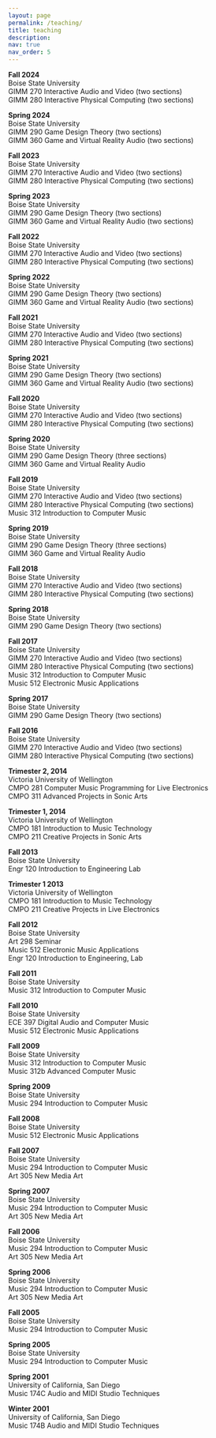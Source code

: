 ```yaml
---
layout: page
permalink: /teaching/
title: teaching
description: 
nav: true
nav_order: 5
---
```


**Fall 2024**  
     Boise State University  
GIMM 270 Interactive Audio and Video (two sections)  
GIMM 280 Interactive Physical Computing (two sections) 

**Spring 2024**  
Boise State University  
GIMM 290 Game Design Theory (two sections)  
GIMM 360 Game and Virtual Reality Audio (two sections) 

**Fall 2023**  
Boise State University  
GIMM 270 Interactive Audio and Video (two sections)  
GIMM 280 Interactive Physical Computing (two sections)  

**Spring 2023**  
Boise State University  
GIMM 290 Game Design Theory (two sections)  
GIMM 360 Game and Virtual Reality Audio (two sections) 

**Fall 2022**  
Boise State University  
GIMM 270 Interactive Audio and Video (two sections)  
GIMM 280 Interactive Physical Computing (two sections)  

**Spring 2022**  
Boise State University  
GIMM 290 Game Design Theory (two sections)    
GIMM 360 Game and Virtual Reality Audio (two sections)  

**Fall 2021**  
Boise State University  
GIMM 270 Interactive Audio and Video (two sections)  
GIMM 280 Interactive Physical Computing (two sections)  


**Spring 2021**  
Boise State University  
GIMM 290 Game Design Theory (two sections)  
GIMM 360 Game and Virtual Reality Audio (two sections)  
 
**Fall 2020**  
Boise State University  
GIMM 270 Interactive Audio and Video (two sections)  
GIMM 280 Interactive Physical Computing (two sections)  

**Spring 2020**  
Boise State University  
GIMM 290 Game Design Theory (three sections)  
GIMM 360 Game and Virtual Reality Audio  

**Fall 2019**  
Boise State University  
GIMM 270 Interactive Audio and Video (two sections)  
GIMM 280 Interactive Physical Computing (two sections)  
Music 312 Introduction to Computer Music  

**Spring 2019**  
Boise State University  
GIMM 290 Game Design Theory (three sections)  
GIMM 360 Game and Virtual Reality Audio  

**Fall 2018**  
Boise State University  
GIMM 270 Interactive Audio and Video (two sections)  
GIMM 280 Interactive Physical Computing (two sections) 

**Spring 2018**  
Boise State University  
GIMM 290 Game Design Theory (two sections)  

**Fall 2017**  
Boise State University  
GIMM 270 Interactive Audio and Video (two sections)  
GIMM 280 Interactive Physical Computing (two sections)  
Music 312 Introduction to Computer Music  
Music 512 Electronic Music Applications  

**Spring 2017**  
Boise State University  
GIMM 290 Game Design Theory (two sections)  

**Fall 2016**  
Boise State University  
GIMM 270 Interactive Audio and Video (two sections)  
GIMM 280 Interactive Physical Computing (two sections)  

**Trimester 2, 2014**  
Victoria University of Wellington  
CMPO 281 Computer Music Programming for Live Electronics  
CMPO 311 Advanced Projects in Sonic Arts  

**Trimester 1, 2014**  
Victoria University of Wellington  
CMPO 181 Introduction to Music Technology  
CMPO 211 Creative Projects in Sonic Arts  

**Fall 2013**  
Boise State University  
Engr 120 Introduction to Engineering Lab  

**Trimester 1 2013**  
Victoria University of Wellington  
CMPO 181 Introduction to Music Technology  
CMPO 211 Creative Projects in Live Electronics  

**Fall 2012**  
Boise State University  
Art 298 Seminar  
Music 512 Electronic Music Applications  
Engr 120 Introduction to Engineering, Lab  

**Fall 2011**  
Boise State University  
Music 312 Introduction to Computer Music  

**Fall 2010**  
Boise State University  
ECE 397 Digital Audio and Computer Music  
Music 512 Electronic Music Applications  

**Fall 2009**  
Boise State University  
Music 312 Introduction to Computer Music  
Music 312b Advanced Computer Music  

**Spring 2009**  
Boise State University  
Music 294 Introduction to Computer Music  

**Fall 2008**  
Boise State University  
Music 512 Electronic Music Applications  

**Fall 2007**  
Boise State University  
Music 294 Introduction to Computer Music  
Art 305 New Media Art  

**Spring 2007**  
Boise State University  
Music 294 Introduction to Computer Music  
Art 305 New Media Art  

**Fall 2006**  
Boise State University  
Music 294 Introduction to Computer Music  
Art 305 New Media Art  

**Spring 2006**  
Boise State University  
Music 294 Introduction to Computer Music  
Art 305 New Media Art  

**Fall 2005**  
Boise State University  
Music 294 Introduction to Computer Music  

**Spring 2005**  
Boise State University  
Music 294 Introduction to Computer Music  

**Spring 2001**  
University of California, San Diego  
Music 174C Audio and MIDI Studio Techniques  

**Winter 2001**  
University of California, San Diego  
Music 174B Audio and MIDI Studio Techniques  









